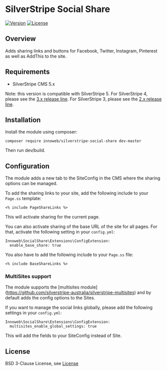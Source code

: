 # SilverStripe Social Share

[![Version](http://img.shields.io/packagist/v/innoweb/silverstripe-social-share.svg?style=flat-square)](https://packagist.org/packages/innoweb/silverstripe-social-share)
[![License](http://img.shields.io/packagist/l/innoweb/silverstripe-social-share.svg?style=flat-square)](license.md)

## Overview

Adds sharing links and buttons for Facebook, Twitter, Instagram, Pinterest as well as AddThis to the site.

## Requirements

* SilverStripe CMS 5.x

Note: this version is compatible with SilverStripe 5. 
For SilverStripe 4, please see the [3.x release line](https://github.com/xini/silverstripe-social-profiles/tree/3).
For SilverStripe 3, please see the [2.x release line](https://github.com/xini/silverstripe-social-profiles/tree/2.0).

## Installation

Install the module using composer:
```
composer require innoweb/silverstripe-social-share dev-master
```

Then run dev/build.

## Configuration

The module adds a new tab to the SiteConfig in the CMS where the sharing options can be managed. 

To add the sharing links to your site, add the following include to your `Page.ss` template:

```
<% include PageShareLinks %>
```

This will activate sharing for the current page.

You can also activate sharing of the base URL of the site for all pages. For that, activate the following setting in your `config.yml`:

```
Innoweb\SocialShare\Extensions\ConfigExtension:
  enable_base_share: true
``` 

You also have to add the following include to your `Page.ss` file:

```
<% include BaseShareLinks %>
```

### MultiSites support

The module supports the [multisites module] (https://github.com/silverstripe-australia/silverstripe-multisites) and by default adds the config options to the Sites.

If you want to manage the social links globally, please add the following settings in your `config.yml`:

```
Innoweb\SocialShare\Extensions\ConfigExtension:
  multisites_enable_global_settings: true
``` 

This will add the fields to your SiteConfig instead of Site. 

## License

BSD 3-Clause License, see [License](license.md)
